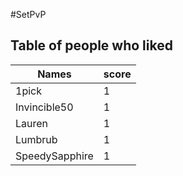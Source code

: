 #SetPvP
## Table of people who liked
Names | score
--- | ---
1pick | 1
Invincible50 | 1
Lauren | 1
Lumbrub | 1
SpeedySapphire | 1
